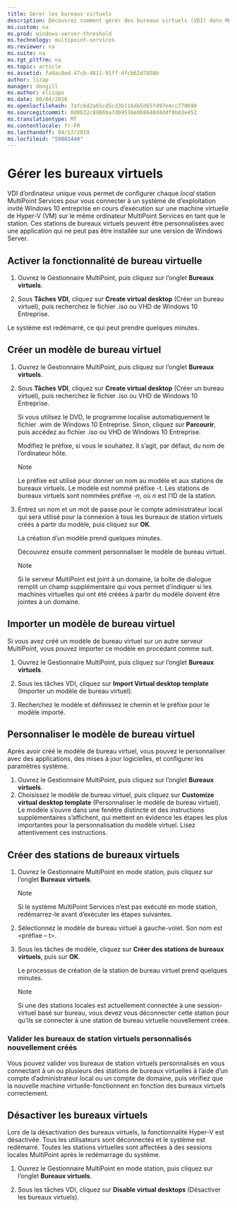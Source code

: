 ```yaml
---
title: Gérer les bureaux virtuels
description: Découvrez comment gérer des bureaux virtuels (VDI) dans MultiPoint Services
ms.custom: na
ms.prod: windows-server-threshold
ms.technology: multipoint-services
ms.reviewer: na
ms.suite: na
ms.tgt_pltfrm: na
ms.topic: article
ms.assetid: fa9ac0ed-47cb-4811-91ff-4fcb62d7858b
author: lizap
manager: dongill
ms.author: elizapo
ms.date: 08/04/2016
ms.openlocfilehash: 7afc6d2a65cd5cd3b116db5d65fd97e4cc770690
ms.sourcegitcommit: 0d0b32c8986ba7db9536e0b8648d4ddf9b03e452
ms.translationtype: MT
ms.contentlocale: fr-FR
ms.lasthandoff: 04/17/2019
ms.locfileid: "59861440"
---
```

# <a name="manage-virtual-desktops"></a>Gérer les bureaux virtuels
VDI d’ordinateur unique vous permet de configurer chaque *local* station MultiPoint Services pour vous connecter à un système de d’exploitation invité Windows 10 entreprise en cours d’exécution sur une machine virtuelle de Hyper-V (VM) sur le même ordinateur MultiPoint Services en tant que le station. Ces stations de bureaux virtuels peuvent être personnalisées avec une application qui ne peut pas être installée sur une version de Windows Server.  
  
## <a name="enable-the-virtual-desktop-feature"></a>Activer la fonctionnalité de bureau virtuelle  
  
1.  Ouvrez le Gestionnaire MultiPoint, puis cliquez sur l’onglet **Bureaux virtuels**.  
  
2.  Sous **Tâches VDI**, cliquez sur **Create virtual desktop** (Créer un bureau virtuel), puis recherchez le fichier .iso ou VHD de Windows 10 Entreprise.  
  
Le système est redémarré, ce qui peut prendre quelques minutes.  
  
## <a name="create-a-virtual-desktop-template"></a>Créer un modèle de bureau virtuel  
  
1.  Ouvrez le Gestionnaire MultiPoint, puis cliquez sur l’onglet **Bureaux virtuels**.  
  
2.  Sous **Tâches VDI**, cliquez sur **Create virtual desktop** (Créer un bureau virtuel), puis recherchez le fichier .iso ou VHD de Windows 10 Entreprise.  
  
    Si vous utilisez le DVD, le programme localise automatiquement le fichier .wim de Windows 10 Entreprise. Sinon, cliquez sur **Parcourir**, puis accédez au fichier .iso ou VHD de Windows 10 Entreprise.  
  
    Modifiez le préfixe, si vous le souhaitez. Il s’agit, par défaut, du nom de l’ordinateur hôte.  
  
    > [!NOTE]  
    > Le préfixe est utilisé pour donner un nom au modèle et aux stations de bureaux virtuels. Le modèle est nommé préfixe \-t. Les stations de bureaux virtuels sont nommées préfixe \-*n*, où *n* est l’ID de la station.  
  
4.  Entrez un nom et un mot de passe pour le compte administrateur local qui sera utilisé pour la connexion à tous les bureaux de station virtuels créés à partir du modèle, puis cliquez sur **OK**.  
  
    La création d’un modèle prend quelques minutes.  
      
    Découvrez ensuite comment personnaliser le modèle de bureau virtuel.  
      
    > [!NOTE]  
    > Si le serveur MultiPoint est joint à un domaine, la boîte de dialogue remplit un champ supplémentaire qui vous permet d’indiquer si les machines virtuelles qui ont été créées à partir du modèle doivent être jointes à un domaine.   
  
## <a name="import-a-virtual-desktop-template"></a>Importer un modèle de bureau virtuel  
Si vous avez créé un modèle de bureau virtuel sur un autre serveur MultiPoint, vous pouvez importer ce modèle en procédant comme suit.  

1.  Ouvrez le Gestionnaire MultiPoint, puis cliquez sur l’onglet **Bureaux virtuels**.  
  
2.  Sous les tâches VDI, cliquez sur **Import Virtual desktop template** (Importer un modèle de bureau virtuel).  
  
3.  Recherchez le modèle et définissez le chemin et le préfixe pour le modèle importé.  
  
## <a name="customize-the-virtual-desktop-template"></a>Personnaliser le modèle de bureau virtuel  
Après avoir créé le modèle de bureau virtuel, vous pouvez le personnaliser avec des applications, des mises à jour logicielles, et configurer les paramètres système.   

1. Ouvrez le Gestionnaire MultiPoint, puis cliquez sur l’onglet **Bureaux virtuels**.  
2. Choisissez le modèle de bureau virtuel, puis cliquez sur **Customize virtual desktop template** (Personnaliser le modèle de bureau virtuel).  
Le modèle s’ouvre dans une fenêtre distincte et des instructions supplémentaires s’affichent, qui mettent en évidence les étapes les plus importantes pour la personnalisation du modèle virtuel. Lisez attentivement ces instructions.  
  
## <a name="create-virtual-desktop-stations"></a>Créer des stations de bureaux virtuels  
  
1.  Ouvrez le Gestionnaire MultiPoint en mode station, puis cliquez sur l’onglet **Bureaux virtuels**.  
  
    > [!NOTE]  
    > Si le système MultiPoint Services n’est pas exécuté en mode station, redémarrez-le avant d’exécuter les étapes suivantes.  
  
2.  Sélectionnez le modèle de bureau virtuel à gauche\-volet. Son nom est <préfixe – t>.  
  
3.  Sous les tâches de modèle, cliquez sur **Créer des stations de bureaux virtuels**, puis sur **OK**.  
  
    Le processus de création de la station de bureau virtuel prend quelques minutes.  
  
    > [!NOTE]  
    > Si une des stations locales est actuellement connectée à une session\-virtuel basé sur bureau, vous devez vous déconnecter cette station pour qu’ils se connecter à une station de bureau virtuelle nouvellement créée.  
  
### <a name="validate-the-newly-created-customized-virtual-station-desktops"></a>Valider les bureaux de station virtuels personnalisés nouvellement créés  
  
Vous pouvez valider vos bureaux de station virtuels personnalisés en vous connectant à un ou plusieurs des stations de bureaux virtuelles à l’aide d’un compte d’administrateur local ou un compte de domaine, puis vérifiez que la nouvelle machine virtuelle\-fonctionnent en fonction des bureaux virtuels correctement.  
  
## <a name="disable-virtual-desktops"></a>Désactiver les bureaux virtuels  
  
Lors de la désactivation des bureaux virtuels, la fonctionnalité Hyper-V est désactivée. Tous les utilisateurs sont déconnectés et le système est redémarré. Toutes les stations virtuelles sont affectées à des sessions locales MultiPoint après le redémarrage du système.  

1. Ouvrez le Gestionnaire MultiPoint en mode station, puis cliquez sur l’onglet **Bureaux virtuels**.  
  
2. Sous les tâches VDI, cliquez sur **Disable virtual desktops** (Désactiver les bureaux virtuels). 